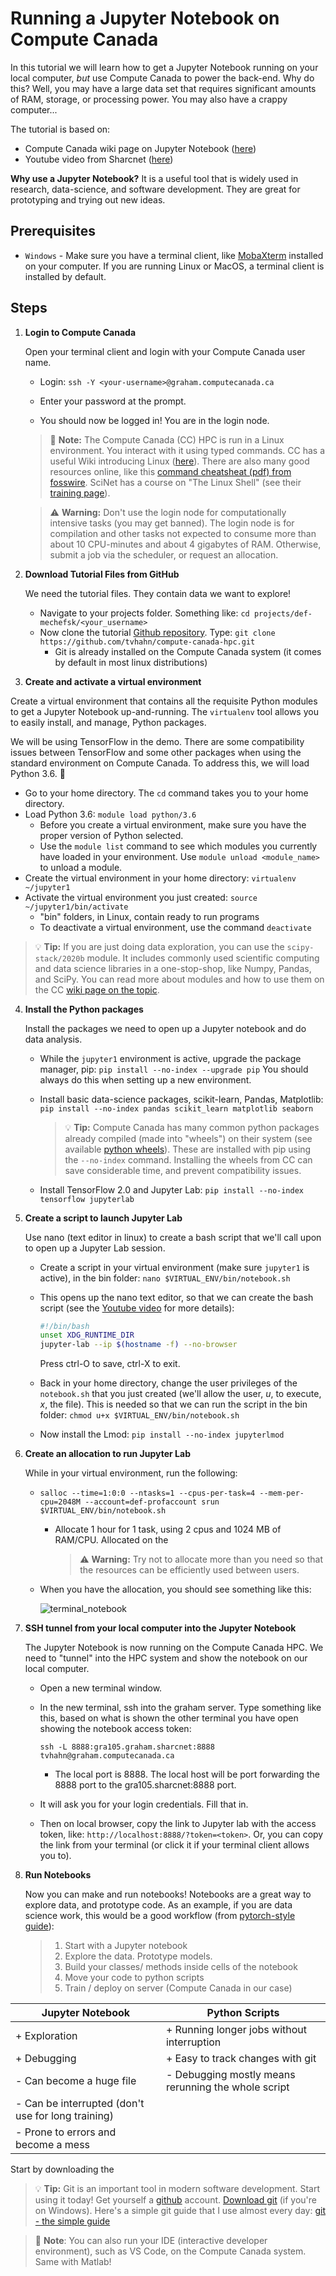 # Running a Jupyter Notebook on Compute Canada

In this tutorial we will learn how to get a Jupyter Notebook running on your local computer, *but* use Compute Canada to power the back-end. Why do this? Well, you may have a large data set that requires significant amounts of RAM, storage, or processing power. You may also have a crappy computer...

The tutorial is based on:

- Compute Canada wiki page on Jupyter Notebook ([here](https://docs.computecanada.ca/wiki/JupyterNotebook))
- Youtube video from Sharcnet ([here](https://youtu.be/5yCUDqAbBUk))

**Why use a Jupyter Notebook?** It is a useful tool that is widely used in research, data-science, and software development. They are great for prototyping and trying out new ideas.

## Prerequisites

- `Windows` - Make sure you have a terminal client, like [MobaXterm](https://mobaxterm.mobatek.net/download-home-edition.html) installed on your computer. If you are running Linux or MacOS, a terminal client is installed by default.

## Steps

1. **Login to Compute Canada** 

   Open your terminal client and login with your Compute Canada user name.

   * Login: `ssh -Y <your-username>@graham.computecanada.ca`

   * Enter your password at the prompt.

   * You should now be logged in! You are in the login node.

   > :memo: **Note:** The Compute Canada (CC) HPC is run in a Linux environment. You interact with it using typed commands. CC has a useful Wiki introducing Linux ([here](https://docs.computecanada.ca/wiki/Linux_introduction)). There are also many good resources online, like this [command cheatsheat (pdf) from fosswire](https://files.fosswire.com/2007/08/fwunixref.pdf). SciNet has a course on "The Linux Shell" (see their [training page](https://support.scinet.utoronto.ca/education/browse.php)).

   > :warning: **Warning:** Don't use the login node for computationally intensive tasks (you may get banned). The login node is for compilation and other tasks not expected to consume more than about 10 CPU-minutes and about 4 gigabytes of RAM. Otherwise, submit a job via the scheduler, or request an allocation.

2. **Download Tutorial Files from GitHub**

   We need the tutorial files. They contain  data we want to explore!

   * Navigate to your projects folder. Something like: `cd projects/def-mechefsk/<your_username>`
   * Now clone the tutorial [Github repository](https://github.com/tvhahn/compute-canada-hpc). Type: `git clone https://github.com/tvhahn/compute-canada-hpc.git`
     * Git is already installed on the Compute Canada system (it comes by default in most linux distributions)

3.  **Create and activate a virtual environment**

   Create a virtual environment that contains all the requisite Python modules to get a Jupyter Notebook up-and-running. The `virtualenv` tool allows you to easily install, and manage, Python packages.

   We will be using TensorFlow in the demo. There are some compatibility issues between TensorFlow and some other packages when using the standard environment on Compute Canada. To address this, we will load Python 3.6.  🤷

   - Go to your home directory. The `cd` command takes you to your home directory.
   - Load Python 3.6:  `module load python/3.6` 
     - Before you create a virtual environment, make sure you have the proper version of Python selected.
     - Use the `module list` command to see which modules you currently have loaded in your environment. Use `module unload <module_name>` to unload a module.
   - Create the virtual environment in your home directory: `virtualenv ~/jupyter1` 
   - Activate the virtual environment you just created: `source ~/jupyter1/bin/activate`
     - "bin" folders, in Linux, contain ready to run  programs
     - To deactivate a virtual environment, use the command `deactivate`

   > :bulb: **Tip:** If you are just doing data exploration, you can use the `scipy-stack/2020b` module. It includes commonly used scientific computing and data science libraries in a one-stop-shop, like Numpy, Pandas, and SciPy. You can read more about modules and how to use them on the CC [wiki page on the topic](https://docs.computecanada.ca/wiki/Utiliser_des_modules/en).

4. **Install the Python packages**

   Install the packages we need to open up a Jupyter notebook and do data analysis.

   * While the `jupyter1` environment is active, upgrade the package manager, pip: `pip install --no-index --upgrade pip` You should always do this when setting up a new environment.
     
   * Install basic data-science packages, scikit-learn, Pandas, Matplotlib: `pip install --no-index pandas scikit_learn matplotlib seaborn`
     
        > :bulb: **Tip:** Compute Canada has many common python packages already compiled (made into "wheels") on their system (see available [python wheels](https://docs.computecanada.ca/wiki/Available_Python_wheels)). These are installed with pip using the `--no-index` command. Installing the wheels from CC can save considerable time, and prevent compatibility issues.
     
   * Install TensorFlow 2.0 and Jupyter Lab: `pip install --no-index tensorflow jupyterlab`

5. **Create a script to launch Jupyter Lab** 

   Use nano (text editor in linux) to create a bash script that we'll call upon to open up a Jupyter Lab session.

   * Create a script in your virtual environment (make sure `jupyter1` is active), in the bin folder: `nano $VIRTUAL_ENV/bin/notebook.sh`

   * This opens up the nano text editor, so that we can create the bash script (see the [Youtube video](https://youtu.be/5yCUDqAbBUk?t=969) for more details):

       ```bash
       #!/bin/bash
       unset XDG_RUNTIME_DIR
       jupyter-lab --ip $(hostname -f) --no-browser
       ```

       Press ctrl-O to save, ctrl-X to exit. 

   * Back in your home directory, change the user privileges of the `notebook.sh` that you just created (we'll allow the user, *u*, to execute, *x*, the file). This is needed so that we can run the script in the bin folder: `chmod u+x $VIRTUAL_ENV/bin/notebook.sh `
   * Now install the Lmod: `pip install --no-index jupyterlmod`

6. **Create an allocation to run Jupyter Lab**

   While in your virtual environment, run the following:

   * ```
     salloc --time=1:0:0 --ntasks=1 --cpus-per-task=4 --mem-per-cpu=2048M --account=def-profaccount srun $VIRTUAL_ENV/bin/notebook.sh
     ```
     
     * Allocate 1 hour for 1 task, using 2 cpus and 1024 MB of RAM/CPU. Allocated on the
     
       > :warning: **Warning:** Try not to allocate more than you need so that the resources can be efficiently used between users.
     
   * When you have the allocation, you should see something like this:

     ![terminal_notebook](./images/terminal_notebook.png)

7. **SSH tunnel from your local computer into the Jupyter Notebook**

   The Jupyter Notebook is now running on the Compute Canada HPC. We need to "tunnel" into the HPC system and show the notebook on our local computer.

   * Open a new terminal window.

   * In the new terminal, ssh into the graham server. Type something like this, based on what is shown the other terminal you have open showing the notebook access token:

     ``` 
     ssh -L 8888:gra105.graham.sharcnet:8888 tvhahn@graham.computecanada.ca
     ```
     * The local port is 8888. The local host will be port forwarding the 8888 port to the gra105.sharcnet:8888 port.

   * It will ask you for your login credentials. Fill that in.

   * Then on local browser, copy the link to Jupyter lab with the access token, like: `http://localhost:8888/?token=<token>`. Or, you can copy the link from your terminal (or click it if your terminal client allows you to).

8. **Run Notebooks**

   Now you can make and run notebooks! Notebooks are a great way to explore data, and prototype code. As an example, if you are data science work, this would be a good workflow (from [pytorch-style guide](https://github.com/IgorSusmelj/pytorch-styleguide)):

   > 1. Start with a Jupyter notebook
   > 2. Explore the data. Prototype models.
   > 3. Build your classes/ methods inside cells of the notebook
   > 4. Move your code to python scripts
   > 5. Train / deploy on server (Compute Canada in our case)

| **Jupyter Notebook** | **Python Scripts** |
|----------------------|--------------------|
| + Exploration | + Running longer jobs without interruption |
| + Debugging | + Easy to track changes with git |
| - Can become a huge file| - Debugging mostly means rerunning the whole script|
| - Can be interrupted (don't use for long training) | |
| - Prone to errors and become a mess | |

Start by downloading the 

> :bulb: **Tip:** Git is an important tool in modern software development. Start using it today! Get yourself a [github](https://github.com/) account. [Download git](https://git-scm.com/download/win) (if you're on Windows). Here's a simple git guide that I use almost every day: [git - the simple guide](http://rogerdudler.github.io/git-guide/)

> :memo: **Note**: You can also run your IDE (interactive developer environment), such as VS Code, on the Compute Canada system. Same with Matlab!

